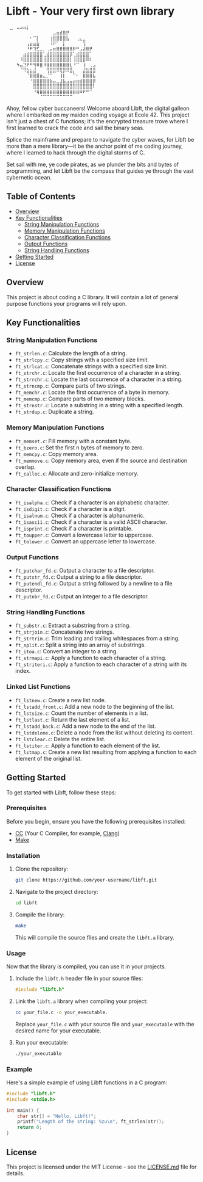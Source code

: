 # Libft - Your very first own library
```
⠀⣀⠀⠤⠴⠶⡇⠀⠀⠀⠀⠀⠀⠀⠀⠀⠀⠀⠀
⠀⠀⠀⠀⠀⠀⠀⠀⠀⠀⠀⠀⠀⠀⣠⣶⣾⣿⡟⠀⠀⠀⠀⠀⠀⠀⠀⠀⠀⠀
⠀⠀⠀⠀⠀⠀⠀⠂⠉⡇⠀⠀⠀⢰⣿⣿⣿⣿⣧⠀⠀⢀⣄⣀⠀⠀⠀⠀⠀⠀
⠀⠀⠀⠀⠀⠀⢠⣶⣶⣷⠀⠀⠀⠸⠟⠁⠀⡇⠀⠀⠀⠀⠀⢹⠀⠀⠀⠀⠀⠀
⠀⠀⠀⠀⠀⠀⠘⠟⢹⣋⣀⡀⢀⣤⣶⣿⣿⣿⣿⣿⡿⠛⣠⣼⣿⡟⠀⠀⠀⠀
⠀⠀⠀⠀⠀⣴⣾⣿⣿⣿⣿⢁⣾⣿⣿⣿⣿⣿⣿⡿⢁⣾⣿⣿⣿⠁⠀⠀⠀⠀
⠀⠀⠀⠀⠸⣿⣿⣿⣿⣿⣿⢸⣿⣿⣿⣿⣿⣿⣿⡇⢸⣿⣿⣿⠿⠇⠀⠀⠀⠀
⠀⠀⠀⠳⣤⣙⠟⠛⢻⠿⣿⠸⣿⣿⣿⣿⣿⣿⣿⣇⠘⠉⠀⢸⠀⢀⣠⠀⠀⠀
⠀⠀⠀⠀⠈⠻⣷⣦⣼⠀⠀⠀⢻⣿⣿⠿⢿⡿⠿⣿⡄⠀⠀⣼⣷⣿⣿⠀⠀⠀
⠀⠀⠀⠀⠀⠀⠈⣿⣿⣿⣶⣄⡈⠉⠀⠀⢸⡇⠀⠀⠉⠂⠀⣿⣿⣿⣧⠀⠀⠀
⠀⠀⠀⠀⠀⠀⠀⠘⣿⣿⣿⣿⣿⣷⣤⣀⣸⣧⣠⣤⣴⣶⣾⣿⣿⣿⡿⠀⠀⠀
⠀⠀⠀⠀⠀⠀⠀⠀⣿⣿⣿⣿⣿⣿⣿⣿⣿⣿⣿⣿⣿⣿⣿⣿⣿⣿⠇⠀⠀⠀
⠀⠀⠀⠀⠀⠀⠀⠀⠘⢿⣿⣿⣿⣿⣿⣿⣿⣿⣿⣿⣿⣿⠿⠟⠛⠉⠀⠀⠀⠀
⠀⠀⠀⠀⠀⠀⠀⠀⠀⠀⠈⠉⠉⠉⠉⠉⠉⠉⠉⠉⠀
```


Ahoy, fellow cyber buccaneers! Welcome aboard Libft, the digital galleon where I embarked on my maiden coding voyage at Ecole 42. This project isn't just a chest of C functions; it's the encrypted treasure trove where I first learned to crack the code and sail the binary seas.

Splice the mainframe and prepare to navigate the cyber waves, for Libft be more than a mere library—it be the anchor point of me coding journey, where I learned to hack through the digital storms of C.

Set sail with me, ye code pirates, as we plunder the bits and bytes of programming, and let Libft be the compass that guides ye through the vast cybernetic ocean.

## Table of Contents
- [Overview](#overview)
- [Key Functionalities](#key-functionalities)
  - [String Manipulation Functions](#string-manipulation-functions)
  - [Memory Manipulation Functions](#memory-manipulation-functions)
  - [Character Classification Functions](#character-classification-functions)
  - [Output Functions](#output-functions)
  - [String Handling Functions](#string-handling-functions)
- [Getting Started](#getting-started)
- [License](#license)


## Overview

This project is about coding a C library.
It will contain a lot of general purpose functions your programs will rely upon.

## Key Functionalities

### String Manipulation Functions

- `ft_strlen.c`: Calculate the length of a string.
- `ft_strlcpy.c`: Copy strings with a specified size limit.
- `ft_strlcat.c`: Concatenate strings with a specified size limit.
- `ft_strchr.c`: Locate the first occurrence of a character in a string.
- `ft_strrchr.c`: Locate the last occurrence of a character in a string.
- `ft_strncmp.c`: Compare parts of two strings.
- `ft_memchr.c`: Locate the first occurrence of a byte in memory.
- `ft_memcmp.c`: Compare parts of two memory blocks.
- `ft_strnstr.c`: Locate a substring in a string with a specified length.
- `ft_strdup.c`: Duplicate a string.

### Memory Manipulation Functions

- `ft_memset.c`: Fill memory with a constant byte.
- `ft_bzero.c`: Set the first n bytes of memory to zero.
- `ft_memcpy.c`: Copy memory area.
- `ft_memmove.c`: Copy memory area, even if the source and destination overlap.
- `ft_calloc.c`: Allocate and zero-initialize memory.

### Character Classification Functions

- `ft_isalpha.c`: Check if a character is an alphabetic character.
- `ft_isdigit.c`: Check if a character is a digit.
- `ft_isalnum.c`: Check if a character is alphanumeric.
- `ft_isascii.c`: Check if a character is a valid ASCII character.
- `ft_isprint.c`: Check if a character is printable.
- `ft_toupper.c`: Convert a lowercase letter to uppercase.
- `ft_tolower.c`: Convert an uppercase letter to lowercase.

### Output Functions

- `ft_putchar_fd.c`: Output a character to a file descriptor.
- `ft_putstr_fd.c`: Output a string to a file descriptor.
- `ft_putendl_fd.c`: Output a string followed by a newline to a file descriptor.
- `ft_putnbr_fd.c`: Output an integer to a file descriptor.

### String Handling Functions

- `ft_substr.c`: Extract a substring from a string.
- `ft_strjoin.c`: Concatenate two strings.
- `ft_strtrim.c`: Trim leading and trailing whitespaces from a string.
- `ft_split.c`: Split a string into an array of substrings.
- `ft_itoa.c`: Convert an integer to a string.
- `ft_strmapi.c`: Apply a function to each character of a string.
- `ft_striteri.c`: Apply a function to each character of a string with its index.

### Linked List Functions

- `ft_lstnew.c`: Create a new list node.
- `ft_lstadd_front.c`: Add a new node to the beginning of the list.
- `ft_lstsize.c`: Count the number of elements in a list.
- `ft_lstlast.c`: Return the last element of a list.
- `ft_lstadd_back.c`: Add a new node to the end of the list.
- `ft_lstdelone.c`: Delete a node from the list without deleting its content.
- `ft_lstclear.c`: Delete the entire list.
- `ft_lstiter.c`: Apply a function to each element of the list.
- `ft_lstmap.c`: Create a new list resulting from applying a function to each element of the original list.

## Getting Started

To get started with Libft, follow these steps:

### Prerequisites

Before you begin, ensure you have the following prerequisites installed:

- [CC](#) (Your C Compiler, for example, [Clang](https://clang.llvm.org/))
- [Make](https://www.gnu.org/software/make/)

### Installation

1. Clone the repository:

    ```bash
    git clone https://github.com/your-username/libft.git
    ```

2. Navigate to the project directory:

    ```bash
    cd libft
    ```

3. Compile the library:

    ```bash
    make
    ```

    This will compile the source files and create the `libft.a` library.

### Usage

Now that the library is compiled, you can use it in your projects.

1. Include the `libft.h` header file in your source files:

    ```c
    #include "libft.h"
    ```

2. Link the `libft.a` library when compiling your project:

    ```bash
    cc your_file.c -o your_executable.
    ```

    Replace `your_file.c` with your source file and `your_executable` with the desired name for your executable.

3. Run your executable:

    ```bash
    ./your_executable
    ```

### Example

Here's a simple example of using Libft functions in a C program:

```c
#include "libft.h"
#include <stdio.h>

int main() {
    char str[] = "Hello, Libft!";
    printf("Length of the string: %zu\n", ft_strlen(str));
    return 0;
}
```

## License

This project is licensed under the MIT License - see the [LICENSE.md](LICENSE.md) file for details.

